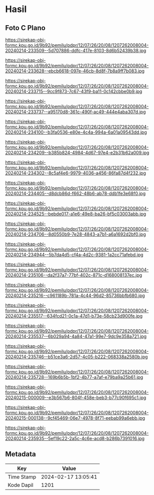 # Hasil

## Foto C Plano

https://sirekap-obj-formc.kpu.go.id/9b92/pemilu/pdpr/12/07/26/20/08/1207262008004-20240214-233509--5d707886-ddfc-417e-8103-8d6b52439b38.jpg

https://sirekap-obj-formc.kpu.go.id/9b92/pemilu/pdpr/12/07/26/20/08/1207262008004-20240214-233628--ebcb6618-097e-46cb-8d8f-7b8a9ff7b083.jpg

https://sirekap-obj-formc.kpu.go.id/9b92/pemilu/pdpr/12/07/26/20/08/1207262008004-20240214-233715--9cc9f873-7c67-43f9-ba11-0c142cbbe0b9.jpg

https://sirekap-obj-formc.kpu.go.id/9b92/pemilu/pdpr/12/07/26/20/08/1207262008004-20240214-233737--a95170d8-361c-490f-ac49-444e4aba307d.jpg

https://sirekap-obj-formc.kpu.go.id/9b92/pemilu/pdpr/12/07/26/20/08/1207262008004-20240214-234100--b3fa0536-e80e-4c4a-994a-6a01a09543dd.jpg

https://sirekap-obj-formc.kpu.go.id/9b92/pemilu/pdpr/12/07/26/20/08/1207262008004-20240214-234209--b385b824-4984-4d67-97e4-e2b31b62a009.jpg

https://sirekap-obj-formc.kpu.go.id/9b92/pemilu/pdpr/12/07/26/20/08/1207262008004-20240214-234302--8c5af4e6-9979-4036-a456-86fa87d4f232.jpg

https://sirekap-obj-formc.kpu.go.id/9b92/pemilu/pdpr/12/07/26/20/08/1207262008004-20240214-234405--d8dcb86d-f662-48b6-ab78-ddb1fe3e68f0.jpg

https://sirekap-obj-formc.kpu.go.id/9b92/pemilu/pdpr/12/07/26/20/08/1207262008004-20240214-234525--bebde017-a1e6-49e8-ba26-bf5c03003abb.jpg

https://sirekap-obj-formc.kpu.go.id/9b92/pemilu/pdpr/12/07/26/20/08/1207262008004-20240214-234706--8d0550b9-7e28-4843-a7b1-a6a1692d2bf0.jpg

https://sirekap-obj-formc.kpu.go.id/9b92/pemilu/pdpr/12/07/26/20/08/1207262008004-20240214-234944--5b7da4d5-cf4a-4d2c-9381-1a2cc71afebd.jpg

https://sirekap-obj-formc.kpu.go.id/9b92/pemilu/pdpr/12/07/26/20/08/1207262008004-20240214-235106--da2f37a7-77bf-402c-871c-d168008137ec.jpg

https://sirekap-obj-formc.kpu.go.id/9b92/pemilu/pdpr/12/07/26/20/08/1207262008004-20240214-235216--c961189b-781a-4c44-96d2-85736bbfb680.jpg

https://sirekap-obj-formc.kpu.go.id/9b92/pemilu/pdpr/12/07/26/20/08/1207262008004-20240214-235517--634fcd21-0c1a-47d1-b73e-58cb23d900fe.jpg

https://sirekap-obj-formc.kpu.go.id/9b92/pemilu/pdpr/12/07/26/20/08/1207262008004-20240214-235537--6b029a94-4a84-47a1-99e7-9dc9e358a721.jpg

https://sirekap-obj-formc.kpu.go.id/9b92/pemilu/pdpr/12/07/26/20/08/1207262008004-20240214-235746--b51ce3a6-2d57-4c05-b222-068338a2580b.jpg

https://sirekap-obj-formc.kpu.go.id/9b92/pemilu/pdpr/12/07/26/20/08/1207262008004-20240214-235728--169b6b5b-1bf2-4b77-a7af-e79ba9a25b61.jpg

https://sirekap-obj-formc.kpu.go.id/9b92/pemilu/pdpr/12/07/26/20/08/1207262008004-20240215-000009--e3b567b6-804f-458e-beb3-b77c90f695c1.jpg

https://sirekap-obj-formc.kpu.go.id/9b92/pemilu/pdpr/12/07/26/20/08/1207262008004-20240215-000138--9cf45469-06e7-4978-8f71-eebab99a6ebb.jpg

https://sirekap-obj-formc.kpu.go.id/9b92/pemilu/pdpr/12/07/26/20/08/1207262008004-20240214-235935--5ef19c22-2a5c-4c6e-acd8-b286b7391016.jpg


## Metadata

| Key        | Value               |
| ---------- | ------------------- |
| Time Stamp | 2024-02-17 13:05:41 |
| Kode Dapil | 1201                |



